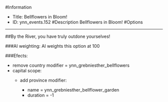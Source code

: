 #Information
 - Title: Bellflowers in Bloom!
 - ID: ynn_events.152
#Description
Bellflowers in Bloom!
#Options

___
##By the River, you have truly outdone yourselves!

###AI weighting:
AI weights this option at 100


###Efects:<ul><li>remove country modifier = ynn_grebniesther_bellflowers</li><li>capital scope:</li><ul><li>add province modifier:</li><ul><li>name = ynn_grebniesther_bellflower_garden</li><li>duration = -1</li></ul></ul></ul>
